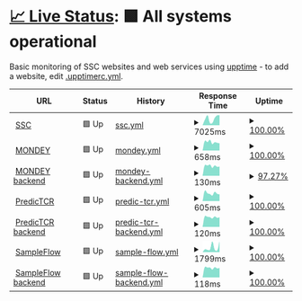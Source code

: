 # [📈 Live Status](https://ssciwr.github.io/monitoring): <!--live status--> **🟩 All systems operational**

Basic monitoring of SSC websites and web services using [upptime](https://github.com/upptime) - to add a website, edit [.upptimerc.yml](.upptimerc.yml).

<!--start: status pages-->
<!-- This summary is generated by Upptime (https://github.com/upptime/upptime) -->
<!-- Do not edit this manually, your changes will be overwritten -->
<!-- prettier-ignore -->
| URL | Status | History | Response Time | Uptime |
| --- | ------ | ------- | ------------- | ------ |
| <img alt="" src="https://icons.duckduckgo.com/ip3/ssc.uni-heidelberg.de.ico" height="13"> [SSC](https://ssc.uni-heidelberg.de) | 🟩 Up | [ssc.yml](https://github.com/ssciwr/monitoring/commits/HEAD/history/ssc.yml) | <details><summary><img alt="Response time graph" src="./graphs/ssc/response-time-week.png" height="20"> 7025ms</summary><br><a href="https://ssciwr.github.io/monitoring/history/ssc"><img alt="Response time 5531" src="https://img.shields.io/endpoint?url=https%3A%2F%2Fraw.githubusercontent.com%2Fssciwr%2Fmonitoring%2FHEAD%2Fapi%2Fssc%2Fresponse-time.json"></a><br><a href="https://ssciwr.github.io/monitoring/history/ssc"><img alt="24-hour response time 10533" src="https://img.shields.io/endpoint?url=https%3A%2F%2Fraw.githubusercontent.com%2Fssciwr%2Fmonitoring%2FHEAD%2Fapi%2Fssc%2Fresponse-time-day.json"></a><br><a href="https://ssciwr.github.io/monitoring/history/ssc"><img alt="7-day response time 7025" src="https://img.shields.io/endpoint?url=https%3A%2F%2Fraw.githubusercontent.com%2Fssciwr%2Fmonitoring%2FHEAD%2Fapi%2Fssc%2Fresponse-time-week.json"></a><br><a href="https://ssciwr.github.io/monitoring/history/ssc"><img alt="30-day response time 5800" src="https://img.shields.io/endpoint?url=https%3A%2F%2Fraw.githubusercontent.com%2Fssciwr%2Fmonitoring%2FHEAD%2Fapi%2Fssc%2Fresponse-time-month.json"></a><br><a href="https://ssciwr.github.io/monitoring/history/ssc"><img alt="1-year response time 5531" src="https://img.shields.io/endpoint?url=https%3A%2F%2Fraw.githubusercontent.com%2Fssciwr%2Fmonitoring%2FHEAD%2Fapi%2Fssc%2Fresponse-time-year.json"></a></details> | <details><summary><a href="https://ssciwr.github.io/monitoring/history/ssc">100.00%</a></summary><a href="https://ssciwr.github.io/monitoring/history/ssc"><img alt="All-time uptime 99.95%" src="https://img.shields.io/endpoint?url=https%3A%2F%2Fraw.githubusercontent.com%2Fssciwr%2Fmonitoring%2FHEAD%2Fapi%2Fssc%2Fuptime.json"></a><br><a href="https://ssciwr.github.io/monitoring/history/ssc"><img alt="24-hour uptime 100.00%" src="https://img.shields.io/endpoint?url=https%3A%2F%2Fraw.githubusercontent.com%2Fssciwr%2Fmonitoring%2FHEAD%2Fapi%2Fssc%2Fuptime-day.json"></a><br><a href="https://ssciwr.github.io/monitoring/history/ssc"><img alt="7-day uptime 100.00%" src="https://img.shields.io/endpoint?url=https%3A%2F%2Fraw.githubusercontent.com%2Fssciwr%2Fmonitoring%2FHEAD%2Fapi%2Fssc%2Fuptime-week.json"></a><br><a href="https://ssciwr.github.io/monitoring/history/ssc"><img alt="30-day uptime 99.98%" src="https://img.shields.io/endpoint?url=https%3A%2F%2Fraw.githubusercontent.com%2Fssciwr%2Fmonitoring%2FHEAD%2Fapi%2Fssc%2Fuptime-month.json"></a><br><a href="https://ssciwr.github.io/monitoring/history/ssc"><img alt="1-year uptime 99.95%" src="https://img.shields.io/endpoint?url=https%3A%2F%2Fraw.githubusercontent.com%2Fssciwr%2Fmonitoring%2FHEAD%2Fapi%2Fssc%2Fuptime-year.json"></a></details>
| <img alt="" src="https://icons.duckduckgo.com/ip3/mondey.de.ico" height="13"> [MONDEY](https://mondey.de) | 🟩 Up | [mondey.yml](https://github.com/ssciwr/monitoring/commits/HEAD/history/mondey.yml) | <details><summary><img alt="Response time graph" src="./graphs/mondey/response-time-week.png" height="20"> 658ms</summary><br><a href="https://ssciwr.github.io/monitoring/history/mondey"><img alt="Response time 681" src="https://img.shields.io/endpoint?url=https%3A%2F%2Fraw.githubusercontent.com%2Fssciwr%2Fmonitoring%2FHEAD%2Fapi%2Fmondey%2Fresponse-time.json"></a><br><a href="https://ssciwr.github.io/monitoring/history/mondey"><img alt="24-hour response time 562" src="https://img.shields.io/endpoint?url=https%3A%2F%2Fraw.githubusercontent.com%2Fssciwr%2Fmonitoring%2FHEAD%2Fapi%2Fmondey%2Fresponse-time-day.json"></a><br><a href="https://ssciwr.github.io/monitoring/history/mondey"><img alt="7-day response time 658" src="https://img.shields.io/endpoint?url=https%3A%2F%2Fraw.githubusercontent.com%2Fssciwr%2Fmonitoring%2FHEAD%2Fapi%2Fmondey%2Fresponse-time-week.json"></a><br><a href="https://ssciwr.github.io/monitoring/history/mondey"><img alt="30-day response time 696" src="https://img.shields.io/endpoint?url=https%3A%2F%2Fraw.githubusercontent.com%2Fssciwr%2Fmonitoring%2FHEAD%2Fapi%2Fmondey%2Fresponse-time-month.json"></a><br><a href="https://ssciwr.github.io/monitoring/history/mondey"><img alt="1-year response time 681" src="https://img.shields.io/endpoint?url=https%3A%2F%2Fraw.githubusercontent.com%2Fssciwr%2Fmonitoring%2FHEAD%2Fapi%2Fmondey%2Fresponse-time-year.json"></a></details> | <details><summary><a href="https://ssciwr.github.io/monitoring/history/mondey">100.00%</a></summary><a href="https://ssciwr.github.io/monitoring/history/mondey"><img alt="All-time uptime 100.00%" src="https://img.shields.io/endpoint?url=https%3A%2F%2Fraw.githubusercontent.com%2Fssciwr%2Fmonitoring%2FHEAD%2Fapi%2Fmondey%2Fuptime.json"></a><br><a href="https://ssciwr.github.io/monitoring/history/mondey"><img alt="24-hour uptime 100.00%" src="https://img.shields.io/endpoint?url=https%3A%2F%2Fraw.githubusercontent.com%2Fssciwr%2Fmonitoring%2FHEAD%2Fapi%2Fmondey%2Fuptime-day.json"></a><br><a href="https://ssciwr.github.io/monitoring/history/mondey"><img alt="7-day uptime 100.00%" src="https://img.shields.io/endpoint?url=https%3A%2F%2Fraw.githubusercontent.com%2Fssciwr%2Fmonitoring%2FHEAD%2Fapi%2Fmondey%2Fuptime-week.json"></a><br><a href="https://ssciwr.github.io/monitoring/history/mondey"><img alt="30-day uptime 100.00%" src="https://img.shields.io/endpoint?url=https%3A%2F%2Fraw.githubusercontent.com%2Fssciwr%2Fmonitoring%2FHEAD%2Fapi%2Fmondey%2Fuptime-month.json"></a><br><a href="https://ssciwr.github.io/monitoring/history/mondey"><img alt="1-year uptime 100.00%" src="https://img.shields.io/endpoint?url=https%3A%2F%2Fraw.githubusercontent.com%2Fssciwr%2Fmonitoring%2FHEAD%2Fapi%2Fmondey%2Fuptime-year.json"></a></details>
| <img alt="" src="https://icons.duckduckgo.com/ip3/mondey.de.ico" height="13"> [MONDEY backend](https://mondey.de/api/languages/) | 🟩 Up | [mondey-backend.yml](https://github.com/ssciwr/monitoring/commits/HEAD/history/mondey-backend.yml) | <details><summary><img alt="Response time graph" src="./graphs/mondey-backend/response-time-week.png" height="20"> 130ms</summary><br><a href="https://ssciwr.github.io/monitoring/history/mondey-backend"><img alt="Response time 121" src="https://img.shields.io/endpoint?url=https%3A%2F%2Fraw.githubusercontent.com%2Fssciwr%2Fmonitoring%2FHEAD%2Fapi%2Fmondey-backend%2Fresponse-time.json"></a><br><a href="https://ssciwr.github.io/monitoring/history/mondey-backend"><img alt="24-hour response time 145" src="https://img.shields.io/endpoint?url=https%3A%2F%2Fraw.githubusercontent.com%2Fssciwr%2Fmonitoring%2FHEAD%2Fapi%2Fmondey-backend%2Fresponse-time-day.json"></a><br><a href="https://ssciwr.github.io/monitoring/history/mondey-backend"><img alt="7-day response time 130" src="https://img.shields.io/endpoint?url=https%3A%2F%2Fraw.githubusercontent.com%2Fssciwr%2Fmonitoring%2FHEAD%2Fapi%2Fmondey-backend%2Fresponse-time-week.json"></a><br><a href="https://ssciwr.github.io/monitoring/history/mondey-backend"><img alt="30-day response time 124" src="https://img.shields.io/endpoint?url=https%3A%2F%2Fraw.githubusercontent.com%2Fssciwr%2Fmonitoring%2FHEAD%2Fapi%2Fmondey-backend%2Fresponse-time-month.json"></a><br><a href="https://ssciwr.github.io/monitoring/history/mondey-backend"><img alt="1-year response time 121" src="https://img.shields.io/endpoint?url=https%3A%2F%2Fraw.githubusercontent.com%2Fssciwr%2Fmonitoring%2FHEAD%2Fapi%2Fmondey-backend%2Fresponse-time-year.json"></a></details> | <details><summary><a href="https://ssciwr.github.io/monitoring/history/mondey-backend">97.27%</a></summary><a href="https://ssciwr.github.io/monitoring/history/mondey-backend"><img alt="All-time uptime 99.83%" src="https://img.shields.io/endpoint?url=https%3A%2F%2Fraw.githubusercontent.com%2Fssciwr%2Fmonitoring%2FHEAD%2Fapi%2Fmondey-backend%2Fuptime.json"></a><br><a href="https://ssciwr.github.io/monitoring/history/mondey-backend"><img alt="24-hour uptime 80.89%" src="https://img.shields.io/endpoint?url=https%3A%2F%2Fraw.githubusercontent.com%2Fssciwr%2Fmonitoring%2FHEAD%2Fapi%2Fmondey-backend%2Fuptime-day.json"></a><br><a href="https://ssciwr.github.io/monitoring/history/mondey-backend"><img alt="7-day uptime 97.27%" src="https://img.shields.io/endpoint?url=https%3A%2F%2Fraw.githubusercontent.com%2Fssciwr%2Fmonitoring%2FHEAD%2Fapi%2Fmondey-backend%2Fuptime-week.json"></a><br><a href="https://ssciwr.github.io/monitoring/history/mondey-backend"><img alt="30-day uptime 99.37%" src="https://img.shields.io/endpoint?url=https%3A%2F%2Fraw.githubusercontent.com%2Fssciwr%2Fmonitoring%2FHEAD%2Fapi%2Fmondey-backend%2Fuptime-month.json"></a><br><a href="https://ssciwr.github.io/monitoring/history/mondey-backend"><img alt="1-year uptime 99.83%" src="https://img.shields.io/endpoint?url=https%3A%2F%2Fraw.githubusercontent.com%2Fssciwr%2Fmonitoring%2FHEAD%2Fapi%2Fmondey-backend%2Fuptime-year.json"></a></details>
| <img alt="" src="https://icons.duckduckgo.com/ip3/predictcr.com.ico" height="13"> [PredicTCR](https://predictcr.com) | 🟩 Up | [predic-tcr.yml](https://github.com/ssciwr/monitoring/commits/HEAD/history/predic-tcr.yml) | <details><summary><img alt="Response time graph" src="./graphs/predic-tcr/response-time-week.png" height="20"> 605ms</summary><br><a href="https://ssciwr.github.io/monitoring/history/predic-tcr"><img alt="Response time 584" src="https://img.shields.io/endpoint?url=https%3A%2F%2Fraw.githubusercontent.com%2Fssciwr%2Fmonitoring%2FHEAD%2Fapi%2Fpredic-tcr%2Fresponse-time.json"></a><br><a href="https://ssciwr.github.io/monitoring/history/predic-tcr"><img alt="24-hour response time 520" src="https://img.shields.io/endpoint?url=https%3A%2F%2Fraw.githubusercontent.com%2Fssciwr%2Fmonitoring%2FHEAD%2Fapi%2Fpredic-tcr%2Fresponse-time-day.json"></a><br><a href="https://ssciwr.github.io/monitoring/history/predic-tcr"><img alt="7-day response time 605" src="https://img.shields.io/endpoint?url=https%3A%2F%2Fraw.githubusercontent.com%2Fssciwr%2Fmonitoring%2FHEAD%2Fapi%2Fpredic-tcr%2Fresponse-time-week.json"></a><br><a href="https://ssciwr.github.io/monitoring/history/predic-tcr"><img alt="30-day response time 633" src="https://img.shields.io/endpoint?url=https%3A%2F%2Fraw.githubusercontent.com%2Fssciwr%2Fmonitoring%2FHEAD%2Fapi%2Fpredic-tcr%2Fresponse-time-month.json"></a><br><a href="https://ssciwr.github.io/monitoring/history/predic-tcr"><img alt="1-year response time 584" src="https://img.shields.io/endpoint?url=https%3A%2F%2Fraw.githubusercontent.com%2Fssciwr%2Fmonitoring%2FHEAD%2Fapi%2Fpredic-tcr%2Fresponse-time-year.json"></a></details> | <details><summary><a href="https://ssciwr.github.io/monitoring/history/predic-tcr">100.00%</a></summary><a href="https://ssciwr.github.io/monitoring/history/predic-tcr"><img alt="All-time uptime 82.07%" src="https://img.shields.io/endpoint?url=https%3A%2F%2Fraw.githubusercontent.com%2Fssciwr%2Fmonitoring%2FHEAD%2Fapi%2Fpredic-tcr%2Fuptime.json"></a><br><a href="https://ssciwr.github.io/monitoring/history/predic-tcr"><img alt="24-hour uptime 100.00%" src="https://img.shields.io/endpoint?url=https%3A%2F%2Fraw.githubusercontent.com%2Fssciwr%2Fmonitoring%2FHEAD%2Fapi%2Fpredic-tcr%2Fuptime-day.json"></a><br><a href="https://ssciwr.github.io/monitoring/history/predic-tcr"><img alt="7-day uptime 100.00%" src="https://img.shields.io/endpoint?url=https%3A%2F%2Fraw.githubusercontent.com%2Fssciwr%2Fmonitoring%2FHEAD%2Fapi%2Fpredic-tcr%2Fuptime-week.json"></a><br><a href="https://ssciwr.github.io/monitoring/history/predic-tcr"><img alt="30-day uptime 92.46%" src="https://img.shields.io/endpoint?url=https%3A%2F%2Fraw.githubusercontent.com%2Fssciwr%2Fmonitoring%2FHEAD%2Fapi%2Fpredic-tcr%2Fuptime-month.json"></a><br><a href="https://ssciwr.github.io/monitoring/history/predic-tcr"><img alt="1-year uptime 82.07%" src="https://img.shields.io/endpoint?url=https%3A%2F%2Fraw.githubusercontent.com%2Fssciwr%2Fmonitoring%2FHEAD%2Fapi%2Fpredic-tcr%2Fuptime-year.json"></a></details>
| <img alt="" src="https://icons.duckduckgo.com/ip3/predictcr.com.ico" height="13"> [PredicTCR backend](https://predictcr.com/api/settings) | 🟩 Up | [predic-tcr-backend.yml](https://github.com/ssciwr/monitoring/commits/HEAD/history/predic-tcr-backend.yml) | <details><summary><img alt="Response time graph" src="./graphs/predic-tcr-backend/response-time-week.png" height="20"> 120ms</summary><br><a href="https://ssciwr.github.io/monitoring/history/predic-tcr-backend"><img alt="Response time 124" src="https://img.shields.io/endpoint?url=https%3A%2F%2Fraw.githubusercontent.com%2Fssciwr%2Fmonitoring%2FHEAD%2Fapi%2Fpredic-tcr-backend%2Fresponse-time.json"></a><br><a href="https://ssciwr.github.io/monitoring/history/predic-tcr-backend"><img alt="24-hour response time 118" src="https://img.shields.io/endpoint?url=https%3A%2F%2Fraw.githubusercontent.com%2Fssciwr%2Fmonitoring%2FHEAD%2Fapi%2Fpredic-tcr-backend%2Fresponse-time-day.json"></a><br><a href="https://ssciwr.github.io/monitoring/history/predic-tcr-backend"><img alt="7-day response time 120" src="https://img.shields.io/endpoint?url=https%3A%2F%2Fraw.githubusercontent.com%2Fssciwr%2Fmonitoring%2FHEAD%2Fapi%2Fpredic-tcr-backend%2Fresponse-time-week.json"></a><br><a href="https://ssciwr.github.io/monitoring/history/predic-tcr-backend"><img alt="30-day response time 126" src="https://img.shields.io/endpoint?url=https%3A%2F%2Fraw.githubusercontent.com%2Fssciwr%2Fmonitoring%2FHEAD%2Fapi%2Fpredic-tcr-backend%2Fresponse-time-month.json"></a><br><a href="https://ssciwr.github.io/monitoring/history/predic-tcr-backend"><img alt="1-year response time 124" src="https://img.shields.io/endpoint?url=https%3A%2F%2Fraw.githubusercontent.com%2Fssciwr%2Fmonitoring%2FHEAD%2Fapi%2Fpredic-tcr-backend%2Fresponse-time-year.json"></a></details> | <details><summary><a href="https://ssciwr.github.io/monitoring/history/predic-tcr-backend">100.00%</a></summary><a href="https://ssciwr.github.io/monitoring/history/predic-tcr-backend"><img alt="All-time uptime 82.07%" src="https://img.shields.io/endpoint?url=https%3A%2F%2Fraw.githubusercontent.com%2Fssciwr%2Fmonitoring%2FHEAD%2Fapi%2Fpredic-tcr-backend%2Fuptime.json"></a><br><a href="https://ssciwr.github.io/monitoring/history/predic-tcr-backend"><img alt="24-hour uptime 100.00%" src="https://img.shields.io/endpoint?url=https%3A%2F%2Fraw.githubusercontent.com%2Fssciwr%2Fmonitoring%2FHEAD%2Fapi%2Fpredic-tcr-backend%2Fuptime-day.json"></a><br><a href="https://ssciwr.github.io/monitoring/history/predic-tcr-backend"><img alt="7-day uptime 100.00%" src="https://img.shields.io/endpoint?url=https%3A%2F%2Fraw.githubusercontent.com%2Fssciwr%2Fmonitoring%2FHEAD%2Fapi%2Fpredic-tcr-backend%2Fuptime-week.json"></a><br><a href="https://ssciwr.github.io/monitoring/history/predic-tcr-backend"><img alt="30-day uptime 92.46%" src="https://img.shields.io/endpoint?url=https%3A%2F%2Fraw.githubusercontent.com%2Fssciwr%2Fmonitoring%2FHEAD%2Fapi%2Fpredic-tcr-backend%2Fuptime-month.json"></a><br><a href="https://ssciwr.github.io/monitoring/history/predic-tcr-backend"><img alt="1-year uptime 82.07%" src="https://img.shields.io/endpoint?url=https%3A%2F%2Fraw.githubusercontent.com%2Fssciwr%2Fmonitoring%2FHEAD%2Fapi%2Fpredic-tcr-backend%2Fuptime-year.json"></a></details>
| <img alt="" src="https://icons.duckduckgo.com/ip3/circuitseq.iwr.uni-heidelberg.de.ico" height="13"> [SampleFlow](https://circuitseq.iwr.uni-heidelberg.de/) | 🟩 Up | [sample-flow.yml](https://github.com/ssciwr/monitoring/commits/HEAD/history/sample-flow.yml) | <details><summary><img alt="Response time graph" src="./graphs/sample-flow/response-time-week.png" height="20"> 1799ms</summary><br><a href="https://ssciwr.github.io/monitoring/history/sample-flow"><img alt="Response time 2004" src="https://img.shields.io/endpoint?url=https%3A%2F%2Fraw.githubusercontent.com%2Fssciwr%2Fmonitoring%2FHEAD%2Fapi%2Fsample-flow%2Fresponse-time.json"></a><br><a href="https://ssciwr.github.io/monitoring/history/sample-flow"><img alt="24-hour response time 4182" src="https://img.shields.io/endpoint?url=https%3A%2F%2Fraw.githubusercontent.com%2Fssciwr%2Fmonitoring%2FHEAD%2Fapi%2Fsample-flow%2Fresponse-time-day.json"></a><br><a href="https://ssciwr.github.io/monitoring/history/sample-flow"><img alt="7-day response time 1799" src="https://img.shields.io/endpoint?url=https%3A%2F%2Fraw.githubusercontent.com%2Fssciwr%2Fmonitoring%2FHEAD%2Fapi%2Fsample-flow%2Fresponse-time-week.json"></a><br><a href="https://ssciwr.github.io/monitoring/history/sample-flow"><img alt="30-day response time 1481" src="https://img.shields.io/endpoint?url=https%3A%2F%2Fraw.githubusercontent.com%2Fssciwr%2Fmonitoring%2FHEAD%2Fapi%2Fsample-flow%2Fresponse-time-month.json"></a><br><a href="https://ssciwr.github.io/monitoring/history/sample-flow"><img alt="1-year response time 2004" src="https://img.shields.io/endpoint?url=https%3A%2F%2Fraw.githubusercontent.com%2Fssciwr%2Fmonitoring%2FHEAD%2Fapi%2Fsample-flow%2Fresponse-time-year.json"></a></details> | <details><summary><a href="https://ssciwr.github.io/monitoring/history/sample-flow">100.00%</a></summary><a href="https://ssciwr.github.io/monitoring/history/sample-flow"><img alt="All-time uptime 87.92%" src="https://img.shields.io/endpoint?url=https%3A%2F%2Fraw.githubusercontent.com%2Fssciwr%2Fmonitoring%2FHEAD%2Fapi%2Fsample-flow%2Fuptime.json"></a><br><a href="https://ssciwr.github.io/monitoring/history/sample-flow"><img alt="24-hour uptime 100.00%" src="https://img.shields.io/endpoint?url=https%3A%2F%2Fraw.githubusercontent.com%2Fssciwr%2Fmonitoring%2FHEAD%2Fapi%2Fsample-flow%2Fuptime-day.json"></a><br><a href="https://ssciwr.github.io/monitoring/history/sample-flow"><img alt="7-day uptime 100.00%" src="https://img.shields.io/endpoint?url=https%3A%2F%2Fraw.githubusercontent.com%2Fssciwr%2Fmonitoring%2FHEAD%2Fapi%2Fsample-flow%2Fuptime-week.json"></a><br><a href="https://ssciwr.github.io/monitoring/history/sample-flow"><img alt="30-day uptime 100.00%" src="https://img.shields.io/endpoint?url=https%3A%2F%2Fraw.githubusercontent.com%2Fssciwr%2Fmonitoring%2FHEAD%2Fapi%2Fsample-flow%2Fuptime-month.json"></a><br><a href="https://ssciwr.github.io/monitoring/history/sample-flow"><img alt="1-year uptime 87.92%" src="https://img.shields.io/endpoint?url=https%3A%2F%2Fraw.githubusercontent.com%2Fssciwr%2Fmonitoring%2FHEAD%2Fapi%2Fsample-flow%2Fuptime-year.json"></a></details>
| <img alt="" src="https://icons.duckduckgo.com/ip3/circuitseq.iwr.uni-heidelberg.de.ico" height="13"> [SampleFlow backend](https://circuitseq.iwr.uni-heidelberg.de/api/remaining) | 🟩 Up | [sample-flow-backend.yml](https://github.com/ssciwr/monitoring/commits/HEAD/history/sample-flow-backend.yml) | <details><summary><img alt="Response time graph" src="./graphs/sample-flow-backend/response-time-week.png" height="20"> 118ms</summary><br><a href="https://ssciwr.github.io/monitoring/history/sample-flow-backend"><img alt="Response time 120" src="https://img.shields.io/endpoint?url=https%3A%2F%2Fraw.githubusercontent.com%2Fssciwr%2Fmonitoring%2FHEAD%2Fapi%2Fsample-flow-backend%2Fresponse-time.json"></a><br><a href="https://ssciwr.github.io/monitoring/history/sample-flow-backend"><img alt="24-hour response time 116" src="https://img.shields.io/endpoint?url=https%3A%2F%2Fraw.githubusercontent.com%2Fssciwr%2Fmonitoring%2FHEAD%2Fapi%2Fsample-flow-backend%2Fresponse-time-day.json"></a><br><a href="https://ssciwr.github.io/monitoring/history/sample-flow-backend"><img alt="7-day response time 118" src="https://img.shields.io/endpoint?url=https%3A%2F%2Fraw.githubusercontent.com%2Fssciwr%2Fmonitoring%2FHEAD%2Fapi%2Fsample-flow-backend%2Fresponse-time-week.json"></a><br><a href="https://ssciwr.github.io/monitoring/history/sample-flow-backend"><img alt="30-day response time 122" src="https://img.shields.io/endpoint?url=https%3A%2F%2Fraw.githubusercontent.com%2Fssciwr%2Fmonitoring%2FHEAD%2Fapi%2Fsample-flow-backend%2Fresponse-time-month.json"></a><br><a href="https://ssciwr.github.io/monitoring/history/sample-flow-backend"><img alt="1-year response time 120" src="https://img.shields.io/endpoint?url=https%3A%2F%2Fraw.githubusercontent.com%2Fssciwr%2Fmonitoring%2FHEAD%2Fapi%2Fsample-flow-backend%2Fresponse-time-year.json"></a></details> | <details><summary><a href="https://ssciwr.github.io/monitoring/history/sample-flow-backend">100.00%</a></summary><a href="https://ssciwr.github.io/monitoring/history/sample-flow-backend"><img alt="All-time uptime 87.91%" src="https://img.shields.io/endpoint?url=https%3A%2F%2Fraw.githubusercontent.com%2Fssciwr%2Fmonitoring%2FHEAD%2Fapi%2Fsample-flow-backend%2Fuptime.json"></a><br><a href="https://ssciwr.github.io/monitoring/history/sample-flow-backend"><img alt="24-hour uptime 100.00%" src="https://img.shields.io/endpoint?url=https%3A%2F%2Fraw.githubusercontent.com%2Fssciwr%2Fmonitoring%2FHEAD%2Fapi%2Fsample-flow-backend%2Fuptime-day.json"></a><br><a href="https://ssciwr.github.io/monitoring/history/sample-flow-backend"><img alt="7-day uptime 100.00%" src="https://img.shields.io/endpoint?url=https%3A%2F%2Fraw.githubusercontent.com%2Fssciwr%2Fmonitoring%2FHEAD%2Fapi%2Fsample-flow-backend%2Fuptime-week.json"></a><br><a href="https://ssciwr.github.io/monitoring/history/sample-flow-backend"><img alt="30-day uptime 100.00%" src="https://img.shields.io/endpoint?url=https%3A%2F%2Fraw.githubusercontent.com%2Fssciwr%2Fmonitoring%2FHEAD%2Fapi%2Fsample-flow-backend%2Fuptime-month.json"></a><br><a href="https://ssciwr.github.io/monitoring/history/sample-flow-backend"><img alt="1-year uptime 87.91%" src="https://img.shields.io/endpoint?url=https%3A%2F%2Fraw.githubusercontent.com%2Fssciwr%2Fmonitoring%2FHEAD%2Fapi%2Fsample-flow-backend%2Fuptime-year.json"></a></details>

<!--end: status pages-->
